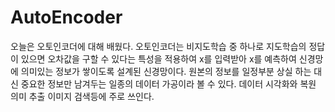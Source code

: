 # AutoEncoder

오늘은 오토인코더에 대해 배웠다. 오토인코더는 비지도학습 중 하나로 지도학습의 정답이 있으면 오차값을
구할 수 있다는 특성을 적용하여 x를 입력받아 x를 예측하여 신경망에 의미있는 정보가 쌓이도록 설계된 신경망이다.
원본의 정보를 일정부분 상실 하는 대신 중요한 정보만 남겨두는 일종의 데이터 가공이라 볼 수 있다.
데이터 시각화와 복원 의미 추출 이미지 검색등에 주로 쓰인다. 
